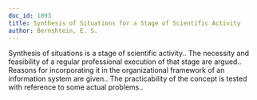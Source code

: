 ```yaml
---
doc_id: 1093
title: Synthesis of Situations for a Stage of Scientific Activity
author: Bernshtein, E. S.
---
```


Synthesis of situations is a stage of scientific activity.. The necessity
and feasibility of a regular professional execution of that stage are argued..
Reasons for incorporating it in the organizational framework of an information
system are given.. The practicability of the concept is tested with reference
to some actual problems..
